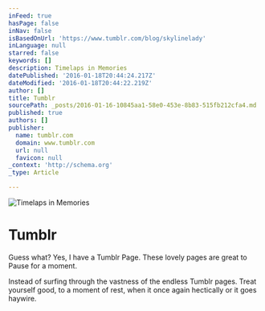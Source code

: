 ```yaml
---
inFeed: true
hasPage: false
inNav: false
isBasedOnUrl: 'https://www.tumblr.com/blog/skylinelady'
inLanguage: null
starred: false
keywords: []
description: Timelaps in Memories
datePublished: '2016-01-18T20:44:24.217Z'
dateModified: '2016-01-18T20:44:22.219Z'
author: []
title: Tumblr
sourcePath: _posts/2016-01-16-10845aa1-58e0-453e-8b83-515fb212cfa4.md
published: true
authors: []
publisher:
  name: tumblr.com
  domain: www.tumblr.com
  url: null
  favicon: null
_context: 'http://schema.org'
_type: Article

---
```

![Timelaps in Memories](https://s3-us-west-2.amazonaws.com/the-grid-img/p/ee8cd46709566b5a17453cfe270a5e4cd22c7c20.gif)

# Tumblr

Guess what? Yes, I have a Tumblr Page. These lovely pages are great to Pause for a moment.

Instead of surfing through the vastness of the endless Tumblr pages. Treat yourself good, to a moment of rest, when it once again hectically or it goes haywire.